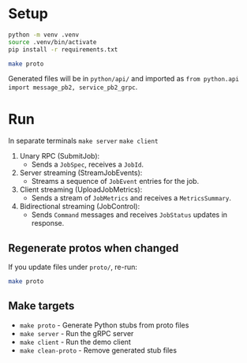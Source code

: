 # Setup
```bash
python -m venv .venv
source .venv/bin/activate
pip install -r requirements.txt

make proto
```
Generated files will be in `python/api/` and imported as `from python.api import message_pb2, service_pb2_grpc`.

# Run
In separate terminals
`make server`
`make client`


1. Unary RPC (SubmitJob):
   - Sends a `JobSpec`, receives a `JobId`.
2. Server streaming (StreamJobEvents):
   - Streams a sequence of `JobEvent` entries for the job.
3. Client streaming (UploadJobMetrics):
   - Sends a stream of `JobMetrics` and receives a `MetricsSummary`.
4. Bidirectional streaming (JobControl):
   - Sends `Command` messages and receives `JobStatus` updates in response.


## Regenerate protos when changed
If you update files under `proto/`, re-run:
```bash
make proto
```

## Make targets
- `make proto` - Generate Python stubs from proto files
- `make server` - Run the gRPC server
- `make client` - Run the demo client  
- `make clean-proto` - Remove generated stub files
